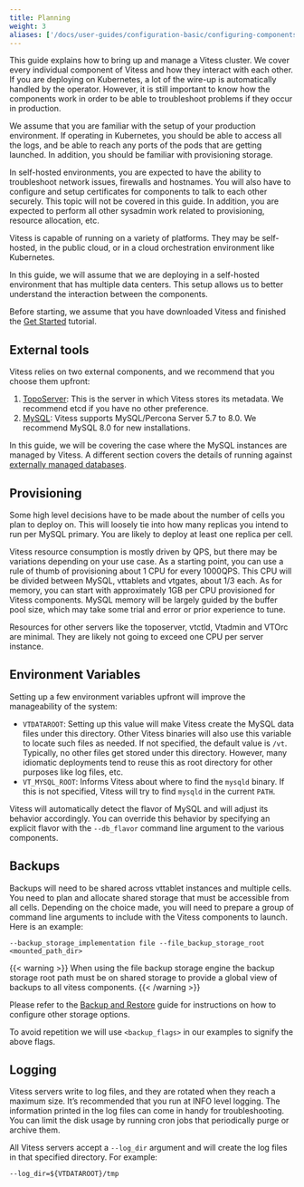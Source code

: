 ```yaml
---
title: Planning
weight: 3
aliases: ['/docs/user-guides/configuration-basic/configuring-components/'] 
---
```


This guide explains how to bring up and manage a Vitess cluster. We cover every individual component of Vitess and how they interact with each other. If you are deploying on Kubernetes, a lot of the wire-up is automatically handled by the operator. However, it is still important to know how the components work in order to be able to troubleshoot problems if they occur in production.

We assume that you are familiar with the setup of your production environment. If operating in Kubernetes, you should be able to access all the logs, and be able to reach any ports of the pods that are getting launched. In addition, you should be familiar with provisioning storage.

In self-hosted environments, you are expected to have the ability to troubleshoot network issues, firewalls and hostnames. You will also have to configure and setup certificates for components to talk to each other securely. This topic will not be covered in this guide. In addition, you are expected to perform all other sysadmin work related to provisioning, resource allocation, etc.

Vitess is capable of running on a variety of platforms. They may be self-hosted, in the public cloud, or in a cloud orchestration environment like Kubernetes.

In this guide, we will assume that we are deploying in a self-hosted environment that has multiple data centers. This setup allows us to better understand the interaction between the components.

Before starting, we assume that you have downloaded Vitess and finished the [Get Started](../../../get-started) tutorial.

## External tools

Vitess relies on two external components, and we recommend that you choose them upfront:

1. [TopoServer](../../../concepts/topology-service/): This is the server in which Vitess stores its metadata. We recommend etcd if you have no other preference.
2. [MySQL](../../../overview/supported-databases/): Vitess supports MySQL/Percona Server 5.7 to 8.0. We recommend MySQL 8.0 for new installations.

In this guide, we will be covering the case where the MySQL instances are managed by Vitess. A different section covers the details of running against [externally managed databases](../../configuration-advanced/unmanaged-tablet).

## Provisioning

Some high level decisions have to be made about the number of cells you plan to deploy on. This will loosely tie into how many replicas you intend to run per MySQL primary. You are likely to deploy at least one replica per cell.

Vitess resource consumption is mostly driven by QPS, but there may be variations depending on your use case. As a starting point, you can use a rule of thumb of provisioning about 1 CPU for every 1000QPS. This CPU will be divided between MySQL, vttablets and vtgates, about 1/3 each. As for memory, you can start with approximately 1GB per CPU provisioned for Vitess components. MySQL memory will be largely guided by the buffer pool size, which may take some trial and error or prior experience to tune.

Resources for other servers like the toposerver, vtctld, Vtadmin and VTOrc are minimal. They are likely not going to exceed one CPU per server instance.

## Environment Variables

Setting up a few environment variables upfront will improve the manageability of the system:

* `VTDATAROOT`: Setting up this value will make Vitess create the MySQL data files under this directory. Other Vitess binaries will also use this variable to locate such files as needed. If not specified, the default value is `/vt`. Typically, no other files get stored under this directory. However, many idiomatic deployments tend to reuse this as root directory for other purposes like log files, etc.
* `VT_MYSQL_ROOT`: Informs Vitess about where to find the `mysqld` binary. If this is not specified, Vitess will try to find `mysqld` in the current `PATH`.

Vitess will automatically detect the flavor of MySQL and will adjust its behavior accordingly. You can override this behavior by specifying an explicit flavor with the `--db_flavor` command line argument to the various components.

## Backups

Backups will need to be shared across vttablet instances and multiple cells. You need to plan and allocate shared storage that must be accessible from all cells. Depending on the choice made, you will need to prepare a group of command line arguments to include with the Vitess components to launch. Here is an example:

```text
--backup_storage_implementation file --file_backup_storage_root <mounted_path_dir>
```

{{< warning >}}
When using the file backup storage engine the backup storage root path must be on shared storage to provide a global view of backups to all vitess components.
{{< /warning >}}

Please refer to the [Backup and Restore](../../operating-vitess/backup-and-restore) guide for instructions on how to configure other storage options.

To avoid repetition we will use `<backup_flags>` in our examples to signify the above flags.

## Logging

Vitess servers write to log files, and they are rotated when they reach a maximum size. It’s recommended that you run at INFO level logging. The information printed in the log files can come in handy for troubleshooting. You can limit the disk usage by running cron jobs that periodically purge or archive them.

All Vitess servers accept a `--log_dir` argument and will create the log files in that specified directory. For example:

```text
--log_dir=${VTDATAROOT}/tmp
```
